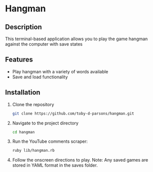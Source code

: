 # Hangman

## Description

This terminal-based application allows you to play the game hangman against the computer with save states

## Features

- Play hangman with a variety of words available
- Save and load functionality

## Installation

1. Clone the repository
    ```bash
    git clone https://github.com/toby-d-parsons/hangman.git
    ```
2. Navigate to the project directory
    ```bash
    cd hangman
    ```
3. Run the YouTube comments scraper:
    ```bash
    ruby lib/hangman.rb
    ```

4. Follow the onscreen directions to play. Note: Any saved games are stored in YAML format in the saves folder. 